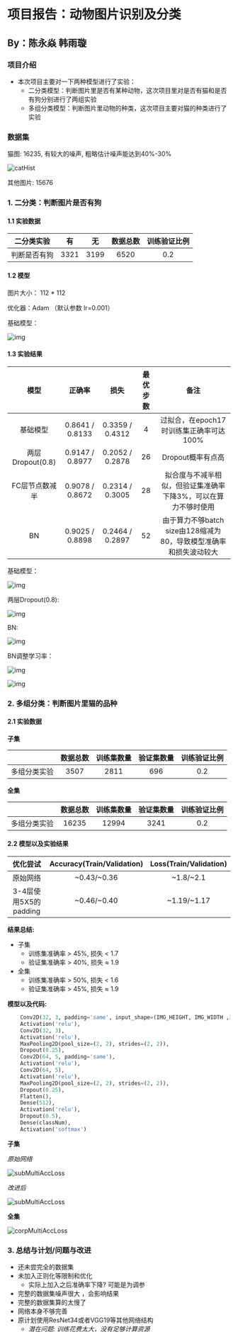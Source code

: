 # 项目报告：动物图片识别及分类

## By：陈永焱 韩雨璇

### 项目介绍

+ 本次项目主要对一下两种模型进行了实验：
  + 二分类模型：判断图片里是否有某种动物，这次项目里对是否有猫和是否有狗分别进行了两组实验
  + 多组分类模型：判断图片里动物的种类，这次项目主要对猫的种类进行了实验

### 数据集
猫图: 16235, 有较大的噪声, 粗略估计噪声能达到40%-30%

![catHist](.\multiclass\cat_dataset.png)

其他图片: 15676

### 1. 二分类：判断图片是否有狗
#### 1.1 实验数据

|二分类实验|有|无|数据总数|训练验证比例|
|:--:|:--:|:--:|:--:|:--:|
|判断是否有狗|3321|3199|6520|0.2|

#### 1.2 模型

图片大小： 112 * 112

优化器：Adam （默认参数 lr=0.001）

基础模型：

![img](./binary/binary_model.png)

#### 1.3 实验结果

|模型|正确率|损失|最优步数|备注|
|:--:|:--:|:--:|:--:|:--:|
|基础模型|0.8641 / 0.8133|0.3359 / 0.4312|4|过拟合，在epoch17时训练集正确率可达100%|
|两层Dropout(0.8)|0.9147 / 0.8977|0.2052 / 0.2878|26|Dropout概率有点高|
|FC层节点数减半|0.9078 / 0.8672|0.2314 / 0.3005|28|拟合度与不减半相似，但验证集准确率下降3%，可以在算力不够时使用|
|BN|0.9025 / 0.8898|0.2464 / 0.2897|52|由于算力不够batch size由128缩减为80，导致模型准确率和损失波动较大|

基础模型：

![img](./binary/no_dropout.png)

两层Dropout(0.8):

![img](./binary/droup_out_0.8_0.8.png)

BN:

![img](./binary/bn.png)

BN调整学习率：

![img](./binary/lr0.0005.png)

![img](./binary/lr0.002.png)

### 2. 多组分类：判断图片里猫的品种
#### 2.1 实验数据

__子集__

|    |数据总数|训练集数量|验证集数量|训练验证比例|
|:--------:|:--:|:--:|:--:|:--:|
|多组分类实验|3507|2811|696|0.2|

__全集__

|    |数据总数|训练集数量|验证集数量|训练验证比例|
|:--------:|:--:|:--:|:--:|:--:|
|多组分类实验|16235|12994|3241|0.2|

#### 2.2 模型以及实验结果

|优化尝试|Accuracy(Train/Validation)|Loss(Train/Validation)|
|:--------:|:-:|:-:|
|原始网络|~0.43/~0.36|~1.8/~2.1|
|3-4层使用5X5的padding|~0.46/~0.40|~1.19/~1.17|


__结果总结:__

+ 子集
  + 训练集准确率 > 45%, 损失 < 1.7
  + 验证集准确率 > 40%, 损失 ≈ 1.9
+ 全集
  + 训练集准确率 > 50%, 损失 < 1.6
  + 验证集准确率 > 45%, 损失 ≈ 1.9

__模型以及代码:__

```python
    Conv2D(32, 3, padding='same', input_shape=(IMG_HEIGHT, IMG_WIDTH ,3)),
    Activation('relu'),
    Conv2D(32, 3),
    Activation('relu'),
    MaxPooling2D(pool_size=(2, 2), strides=(2, 2)),
    Dropout(0.25),
    Conv2D(64, 5, padding='same'),
    Activation('relu'),
    Conv2D(64, 5),
    Activation('relu'),
    MaxPooling2D(pool_size=(2, 2), strides=(2, 2)),
    Dropout(0.25),
    Flatten(),
    Dense(512),
    Activation('relu'),
    Dropout(0.5),
    Dense(classNum),
    Activation('softmax')
```

__子集__

_原始网络_

![subMultiAccLoss](.\multiclass\sub_cd_0.25dp_150.png)

_改进后_

![subMultiAccLoss](.\multiclass\150_3355kernal.png)

__全集__

![corpMultiAccLoss](.\multiclass\f_3355_90.png)
  

### 3. 总结与计划/问题与改进
+ 还未尝完全的数据集
+ 未加入正则化等限制和优化
  + 实际上加入之后准确率下降? 可能是为调参
+ 完整的数据集噪声很大 ，会影响结果
+ 完整的数据集算的太慢了
+ 网络本身不够完善
+ 原计划使用ResNet34或者VGG19等其他网络结构
  + _潜在问题: 训练花费太大，没有足够计算资源_
